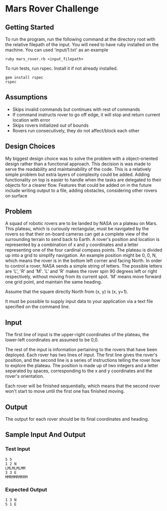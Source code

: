 # Mars Rover Challenge

## Getting Started

To run the program, run the following command at the directory root with the relative filepath of the input. You will need to have ruby installed on the machine. You can used 'input/1.txt' as an example

```
ruby mars_rover.rb <input_filepath>
```

To run tests, run rspec. Install it if not already installed.

```
gem install rspec
rspec
```

## Assumptions

- Skips invalid commands but continues with rest of commands
- If command instructs rover to go off edge, it will stop and return current location with error
- Skips rovers initialized out of bounds
- Rovers run consecutively, they do not affect/block each other

## Design Choices

My biggest design choice was to solve the problem with a object-oriented design rather than a  functional approach. This decision is was made to serve the readability and maintainability of the code. This is a relatively simple problem but extra layers of complexity could be added. Adding functionality on top is easier to handle when the tasks are delegated to their objects for a clearer flow. Features that could be added on in the future include writing output to a file, adding obstacles, considering other rovers on surface

## Problem

A squad of robotic rovers are to be landed by NASA on a plateau on Mars. This plateau, which is curiously rectangular, must be navigated by the rovers so that their on-board cameras can get a complete view of the surrounding terrain to send back to Earth. A rover's position and location is represented by a combination of x and y coordinates and a letter representing one of the four cardinal compass points. The plateau is divided up into a grid to simplify navigation. An example position might be 0, 0, N, which means the rover is in the bottom left corner and facing North. In order to control a rover, NASA sends a simple string of letters. The possible letters are 'L', 'R' and 'M'. 'L' and 'R' makes the rover spin 90 degrees left or right respectively, without moving from its current spot. 'M' means move forward one grid point, and maintain the same heading.

Assume that the square directly North from (x, y) is (x, y+1).

It must be possible to supply input data to your application via a text file specified on the command line.

## Input​

The first line of input is the upper-right coordinates of the plateau, the lower-left coordinates are assumed to be 0,0.

The rest of the input is information pertaining to the rovers that have been deployed. Each rover has two lines of input. The first line gives the rover's position, and the second line is a series of instructions telling the rover how to explore the plateau. The position is made up of two integers and a letter separated by spaces, corresponding to the x and y coordinates and the rover's orientation.

Each rover will be finished sequentially, which means that the second rover won't start to move until the first one has finished moving.

## Output​

The output for each rover should be its final coordinates and heading.

## Sample Input And Output

### Test Input

```
5 5
1 2 N
LMLMLMLMM
3 3 E
MMRMMRMRRM
```

### Expected Output

```
1 3 N
5 1 E
```
